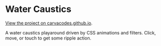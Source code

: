 # Water Caustics

[View the project on carvacodes.github.io](https://carvacodes.github.io/?project=water-caustics).

A water caustics playaround driven by CSS animations and filters. Click, move, or touch to get some ripple action.